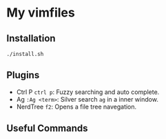 # My vimfiles

## Installation

```shell
./install.sh
```

## Plugins
  - Ctrl P `ctrl p`: Fuzzy searching and auto complete.
  - Ag `:Ag <term>`: Silver search `ag` in a inner window.
  - NerdTree `f2`: Opens a file tree navegation.

## Useful Commands

